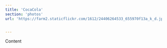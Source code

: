 ```yaml
---
title: 'CocaCola'
section: 'photos'
url: 'https://farm2.staticflickr.com/1612/24406264533_655970f13a_k_d.jpg'


---
```


Content

